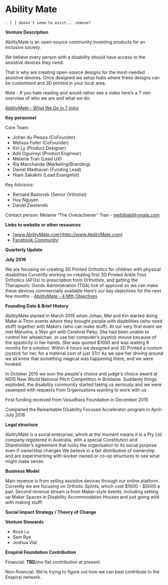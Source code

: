 # Ability Mate

	- [ ] doesn't seem to exist... remove?

**Venture Description**

AbilityMate is an open-source community inventing products for an inclusive society.

We believe every person with a disability should have access to the assistive devices they need.

That is why are creating open-source designs for the most-needed assistive devices. Once designed we setup hubs where these designs can be customised and 3D printed in your local area.

Note - If you hate reading and would rather see a video here’s a 7-min overview of who we are and what we do:

[AbilityMate - What We Do in 7 mins](https://www.youtube.com/watch?v=mwOoB6W5gUk&feature=youtu.be)

**Key personnel**

Core Team:

* Johan du Plessis \(CoFounder\)
* Melissa Fuller \(CoFounder\)
* Kin Ly \(Product Designer\)
* Ade Ogunniyi \(Product Engineer\)
* Melanie Tran \(Lead UX\)
* Ria Manchanda \(Marketing/Branding\)
* Daniel Madhavan \(Funding Lead\)
* Hiam Sakakini \(Lead Evangelist\)

Key Advisors:

* Bernard Badorrek \(Senior Orthotist\)
* Huy Nguyen 
* Daniel Zwolenski

Contact person: Melanie “The Overachiever” Tran - [melt@abilitymate.com](https://github.com/enspiral/handbook/tree/d3234f4c1fe3afc87e5231beeb2d3926aee696d2/proto-ventures/melt@abilitymate.com)

**Links to website or other resources**

* [www.AbilityMate.com](http://www.AbilityMate.com)
* [Facebook Community](https://www.facebook.com/abilitymate)

**Quarterly Update**

**July 2016**

We are focusing on creating 3D Printed Orthotics for children with physical disabilities Currently working on creating first 3D Printed Ankle Foot Orthotics \(AFOs\) to prescription from Orthotists, and getting the Therapeutic Goods Administration \(TGA\) tick of approval so we can make these devices commercially available Here’s our key objectives for the next few months - [AbilityMate - 4 Mth Objectives](https://docs.google.com/presentation/d/15VZGsntOufLOi2Yjh26OACI-eCiuBzlkg5nOlQuOTTQ/edit?usp=sharing)

**Founding Date & Brief History**

AbilityMate started in March 2015 when Johan, Mel and Kin started doing Make-a-Thon events where they brought people with disabilities \(who need stuff\) together with Makers \(who can make stuff\). At our very first event we met Marusha, a 16yo girl with Cerebral Palsy. She had been unable to control her wheelchair, or use her computer’s joystick mouse because of the spasticity in her hands. She was quoted $1000 and was waiting 8 months for a solution. Within 4 hours we designed and 3D Printed a custom joystick for her, for a material cost of just 37c! As we saw her driving around we all knew that something magical was happening there, and we were hooked.

In October 2015 we won the people's choice and judge's choice award at NDIS New World National Pitch Competition in Brisbane. Suddenly things exploded, the disability community started taking us seriously and we were swamped with requests from Organisations wanting to work with us

First funding received from Vasudhara Foundation in December 2015

Completed the Remarkable Disability Focused Accelerator program in April-July 2016

**Legal structure**

AbilityMate is a social enterprise, which at the moment means it is a Pty Ltd company registered in Australia, with a special Constitution and Shareholder’s agreement that locks the organisation to its social purpose even if ownership changes We believe in a fair distribution of ownership and are experimenting with worker owned or co-op structures to see what might make sense.

**Business Model**

Main revenue is from selling assistive devices through our online platform. Currently we are focusing on Orthotic Splints, which cost $1000 - $5000 a pair. Second revenue stream is from Maker-style events, including setting up Maker Spaces in Disability Accommodation Houses and just going wild with making stuff!

**Social Impact Strategy / Theory of Change**

**Venture Stewards**

* Rose Lu
* Sam Rye
* Joshua Vial

**Enspiral Foundation Contribution**

Financial: **TBD**/mo flat contribution at present.

Non-financial: We’re trying to figure out how we can best contribute to the Enspiral network.

